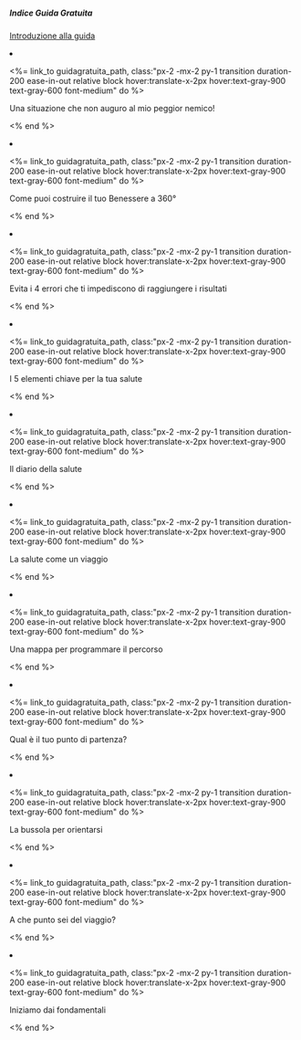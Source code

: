 <h5  class="mb-3 lg:mb-2 uppercase tracking-wide font-bold text-sm lg:text-xs text-gray-500">Indice Guida Gratuita</h5>


<a href="https://guidagratuita" class="px-2 -mx-2 py-1 transition duration-200 ease-in-out relative block hover:translate-x-2px hover:text-gray-900 text-gray-600 font-medium">

<span  class="rounded absolute inset-0 bg-teal-200 opacity-25"></span>

<span  class="relative">Introduzione alla guida</span>
</a>


  

<li  class="mb-3 lg:mb-1">

<%=  link_to  guidagratuita_path, class:"px-2 -mx-2 py-1 transition duration-200 ease-in-out relative block hover:translate-x-2px hover:text-gray-900 text-gray-600 font-medium"  do  %>

<span  class="rounded absolute inset-0 bg-teal-200 opacity-0"></span>

<span  class="relative">Una situazione che non auguro al mio peggior nemico!</span>

<%  end  %>

</li>

<li  class="mb-3 lg:mb-1">

<%=  link_to  guidagratuita_path, class:"px-2 -mx-2 py-1 transition duration-200 ease-in-out relative block hover:translate-x-2px hover:text-gray-900 text-gray-600 font-medium"  do  %>

<span  class="rounded absolute inset-0 bg-teal-200 opacity-0"></span>

<span  class="relative">Come puoi costruire il tuo Benessere a 360°</span>

<%  end  %>

</li>

  
  

<li  class="mb-3 lg:mb-1">

<%=  link_to  guidagratuita_path, class:"px-2 -mx-2 py-1 transition duration-200 ease-in-out relative block hover:translate-x-2px hover:text-gray-900 text-gray-600 font-medium"  do  %>

<span  class="rounded absolute inset-0 bg-teal-200 opacity-0"></span>

<span  class="relative">Evita i 4 errori che ti impediscono di raggiungere i risultati</span>

<%  end  %>

</li>

<li  class="mb-3 lg:mb-1">

<%=  link_to  guidagratuita_path, class:"px-2 -mx-2 py-1 transition duration-200 ease-in-out relative block hover:translate-x-2px hover:text-gray-900 text-gray-600 font-medium"  do  %>

<span  class="rounded absolute inset-0 bg-teal-200 opacity-0"></span>

<span  class="relative">I 5 elementi chiave per la tua salute</span>

<%  end  %>

</li>

<li  class="mb-3 lg:mb-1">

<%=  link_to  guidagratuita_path, class:"px-2 -mx-2 py-1 transition duration-200 ease-in-out relative block hover:translate-x-2px hover:text-gray-900 text-gray-600 font-medium"  do  %>

<span  class="rounded absolute inset-0 bg-teal-200 opacity-0"></span>

<span  class="relative">Il diario della salute</span>

<%  end  %>

</li>

  

<li  class="mb-3 lg:mb-1">

<%=  link_to  guidagratuita_path, class:"px-2 -mx-2 py-1 transition duration-200 ease-in-out relative block hover:translate-x-2px hover:text-gray-900 text-gray-600 font-medium"  do  %>

<span  class="rounded absolute inset-0 bg-teal-200 opacity-0"></span>

<span  class="relative">La salute come un viaggio</span>

<%  end  %>

</li>

  

<li  class="mb-3 lg:mb-1">

<%=  link_to  guidagratuita_path, class:"px-2 -mx-2 py-1 transition duration-200 ease-in-out relative block hover:translate-x-2px hover:text-gray-900 text-gray-600 font-medium"  do  %>

<span  class="rounded absolute inset-0 bg-teal-200 opacity-0"></span>

<span  class="relative">Una mappa per programmare il percorso</span>

<%  end  %>

</li>

  

<li  class="mb-3 lg:mb-1">

<%=  link_to  guidagratuita_path, class:"px-2 -mx-2 py-1 transition duration-200 ease-in-out relative block hover:translate-x-2px hover:text-gray-900 text-gray-600 font-medium"  do  %>

<span  class="rounded absolute inset-0 bg-teal-200 opacity-0"></span>

<span  class="relative">Qual è il tuo punto di partenza?</span>

<%  end  %>

</li>

<li  class="mb-3 lg:mb-1">

<%=  link_to  guidagratuita_path, class:"px-2 -mx-2 py-1 transition duration-200 ease-in-out relative block hover:translate-x-2px hover:text-gray-900 text-gray-600 font-medium"  do  %>

<span  class="rounded absolute inset-0 bg-teal-200 opacity-0"></span>

<span  class="relative">La bussola per orientarsi</span>

<%  end  %>

</li>

  

<li  class="mb-3 lg:mb-1">

<%=  link_to  guidagratuita_path, class:"px-2 -mx-2 py-1 transition duration-200 ease-in-out relative block hover:translate-x-2px hover:text-gray-900 text-gray-600 font-medium"  do  %>

<span  class="rounded absolute inset-0 bg-teal-200 opacity-0"></span>

<span  class="relative">A che punto sei del viaggio?</span>

<%  end  %>

</li>

  

<li  class="mb-3 lg:mb-1">

<%=  link_to  guidagratuita_path, class:"px-2 -mx-2 py-1 transition duration-200 ease-in-out relative block hover:translate-x-2px hover:text-gray-900 text-gray-600 font-medium"  do  %>

<span  class="rounded absolute inset-0 bg-teal-200 opacity-0"></span>

<span  class="relative">Iniziamo dai fondamentali</span>

<%  end  %>

</li>
<!--stackedit_data:
eyJoaXN0b3J5IjpbMTA1NDkwMDYwLC0xODU5NzM1MzEyLDE2Nj
U1MzQzNDQsMTcyMjk5MTgzNCw1MzkxOTI3OThdfQ==
-->